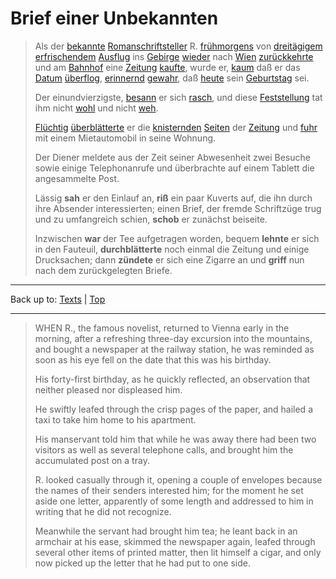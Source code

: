 # Brief einer Unbekannten

> Als der [bekannte](../../adjectives/b/be/bekannt.md) [Romanschriftsteller](../../nouns/r/ro/Romanschriftsteller.md) R. [frühmorgens](../../adverbs/f/fr/fruehmorgens.md) von [dreitägigem](../../adjectives/d/dr/dreitaegig.md) [erfrischendem](../../adjectives/e/er/erfrischend.md) [Ausflug](../../nouns/a/au/Ausflug.md) ins [Gebirge](../../nouns/g/ge/Gebirge.md) [wieder](../../adverbs/w/wi/wieder.md) nach [Wien](../../nouns/w/wi/Wien.md) [zurückkehrte](../../verbs/z/zu/zurueckkehren.md) und am [Bahnhof](../../nouns/b/ba/Bahnhof.md) eine [Zeitung](../../nouns/z/ze/Zeitung.md) [kaufte](../../verbs/k/ka/kaufen.md), wurde er, [kaum](../../adverbs/k/ka/kaum.md) daß er das [Datum](../../nouns/d/da/Datum.md) [überflog](../../verbs/ue/ueb/ueberfliegen.md), [erinnernd](../../adjectives/e/er/erinnernd.md) [gewahr](../../adjectives/g/ge/gewahr.md), daß [heute](../../adverbs/h/he/heute.md) sein [Geburtstag](../../nouns/g/ge/Geburtstag.md) sei.
>
> Der einundvierzigste, [besann](../../verbs/b/be/besinnen.md) er sich [rasch](../../adjectives/r/ra/rasch.md), und diese [Feststellung](../../nouns/f/fe/Feststellung.md) tat ihm nicht [wohl](../../adjectives/w/wo/wohl.md) und nicht [weh](../../adjectives/w/we/weh.md).
>
> [Flüchtig](../../adjectives/f/fl/fluechtig.md) [überblätterte](../../verbs/ue/ueb/ueberblaettern.md) er die [knisternden](../../adjectives/k/kn/knisternd.md) [Seiten](../../nouns/s/se/Seite.md) der [Zeitung](../../nouns/z/ze/Zeitung.md) und [fuhr](../../verbs/f/fa/fahren.md) mit einem Mietautomobil in seine Wohnung.
>
> Der Diener meldete aus der Zeit seiner Abwesenheit zwei Besuche sowie einige Telephonanrufe und überbrachte auf einem Tablett die angesammelte Post.
>
> Lässig **sah** er den Einlauf an, **riß** ein paar Kuverts auf, die ihn durch ihre Absender interessierten; einen Brief, der fremde Schriftzüge trug und zu umfangreich schien, **schob** er zunächst beiseite.
>
> Inzwischen **war** der Tee aufgetragen worden, bequem **lehnte** er sich in den Fauteuil, **durchblätterte** noch einmal die Zeitung und einige Drucksachen; dann **zündete** er sich eine Zigarre an und **griff** nun nach dem zurückgelegten Briefe.

----

Back up to: [Texts](../index.md) | [Top](../../index.md)

----

> WHEN R., the famous novelist, returned to Vienna early in the morning, after a refreshing three-day excursion into the mountains, and bought a newspaper at the railway station, he was reminded as soon as his eye fell on the date that this was his birthday.
>
> His forty-first birthday, as he quickly reflected, an observation that neither pleased nor displeased him.
>
> He swiftly leafed through the crisp pages of the paper, and hailed a taxi to take him home to his apartment.
>
> His manservant told him that while he was away there had been two visitors as well as several telephone calls, and brought him the accumulated post on a tray.
>
> R. looked casually through it, opening a couple of envelopes because the names of their senders interested him; for the moment he set aside one letter, apparently of some length and addressed to him in writing that he did not recognize.
>
> Meanwhile the servant had brought him tea; he leant back in an armchair at his ease, skimmed the newspaper again, leafed through several other items of printed matter, then lit himself a cigar, and only now picked up the letter that he had put to one side.

